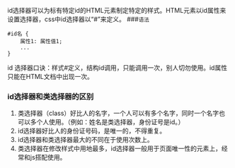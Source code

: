id选择器可以为标有特定id的HTML元素制定特定的样式。HTML元素以id属性来设置选择器，css中id选择器以“#”来定义。
###`语法`
```
#id名 {
    属性1: 属性值1;
    ...
}
```
id 选择器口诀：样式#定义，结构id调用，只能调用一次，别人切勿使用。id属性只能在HTML文档中出现一次。

### id选择器和类选择器的区别
1. 类选择器（class）好比人的名字，一个人可以有多个名字，同时一个名字也可以多个人使用。（例如：姓名是类选择器，身份证号是id。）
2. id选择器好比人的身份证号码，是唯一的，不得重复。
3. id选择器和类选择器最大的不同在于使用次数上。
4. 类选择器在修改样式中用地最多，id选择器一般用于页面唯一性的元素上，经常和js搭配使用。